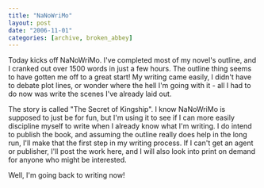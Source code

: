 ```yaml
---
title: "NaNoWriMo"
layout: post
date: "2006-11-01"
categories: [archive, broken_abbey]
---
```


Today kicks off NaNoWriMo. I've completed most of my novel's outline, and I
cranked out over 1500 words in just a few hours. The outline thing seems to have
gotten me off to a great start! My writing came easily, I didn't have to debate
plot lines, or wonder where the hell I'm going with it - all I had to do now was
write the scenes I've already laid out.

The story is called "The Secret of Kingship". I know NaNoWriMo is supposed to
just be for fun, but I'm using it to see if I can more easily discipline myself
to write when I already know what I'm writing. I do intend to publish the book,
and assuming the outline really does help in the long run, I'll make that the
first step in my writing process. If I can't get an agent or publisher, I'll
post the work here, and I will also look into print on demand for anyone who
might be interested.

Well, I'm going back to writing now!
